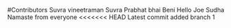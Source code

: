 #Contributors
Suvra
vineetraman
Suvra
Prabhat bhai
Beni
Hello
Joe
Sudha
Namaste from everyone
<<<<<<< HEAD
Latest commit
added branch 1

